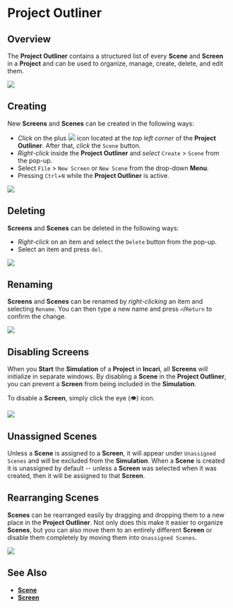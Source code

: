 # Project Outliner

## Overview

The **Project Outliner** contains a structured list of every **Scene** and **Screen** in a **Project** and can be used to organize, manage, create, delete, and edit them.

![](../.gitbook/assets/project-outliner.PNG)

## Creating

New **Screens** and **Scenes** can be created in the following ways:

* _Click_ on the plus ![](../.gitbook/assets/plusIcon%20%284%29%20%284%29%20%284%29%20%284%29%20%284%29%20%284%29%20%284%29%20%284%29%20%2819%29.PNG) icon located at the _top left corner_ of the **Project Outliner**. After that, _click_ the `Scene` button.
* _Right-click_ inside the **Project Outliner** and _select_ `Create` &gt; `Scene` from the pop-up.
* Select `File` &gt; `New Screen` or `New Scene` from the drop-down **Menu**.
* Pressing `Ctrl`+`N` while the **Project Outliner** is active.

![](../.gitbook/assets/right-click-scene.PNG)

## Deleting

**Screens** and **Scenes** can be deleted in the following ways:

* _Right-click_ on an item and select the `Delete` button from the pop-up.
* Select an item and press `del`.

![](../.gitbook/assets/delete-scene.PNG)

## Renaming

**Screens** and **Scenes** can be renamed by _right-clicking_ an item and selecting `Rename`. You can then type a new name and press **`⏎`**/`Return` to confirm the change.

![](../.gitbook/assets/rename.PNG)

## Disabling Screens

When you **Start** the **Simulation** of a **Project** in **Incari**, all **Screens** will initialize in separate windows. By disabling a **Scene** in the **Project Outliner**, you can prevent a **Screen** from being included in the **Simulation**.

To disable a **Screen**, simply click the eye \(👁\) icon.

![](../.gitbook/assets/disablingScreen.gif)

## Unassigned Scenes

Unless a **Scene** is assigned to a **Screen**, it will appear under `Unassigned Scenes` and will be excluded from the **Simulation**. When a **Scene** is created it is unassigned by default -- unless a **Screen** was selected when it was created, then it will be assigned to that **Screen**.

## Rearranging Scenes

**Scenes** can be rearranged easily by dragging and dropping them to a new place in the **Project Outliner**. Not only does this make it easier to organize **Scenes**, but you can also move them to an entirely different **Screen** or disable them completely by moving them into `Unassigned Scenes`.

![](../.gitbook/assets/rearranging.gif)

## See Also

* [**Scene**](../getting-started/project-objects/scene.md)
* [**Screen**](../getting-started/project-objects/screen.md)

